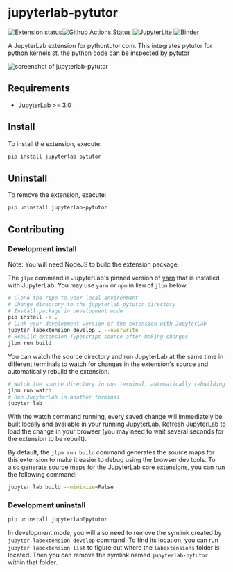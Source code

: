 # jupyterlab-pytutor

[![Extension status](https://img.shields.io/badge/status-draft-critical 'Not yet working')](https://jupyterlab-contrib.github.io/index.html)[![Github Actions Status](https://github.com/jupyterlab-contrib/jupyterlab-pytutor/workflows/Build/badge.svg)](https://github.com/jupyterlab-contrib/jupyterlab-pytutor/actions/workflows/build.yml)
[![JupyterLite](https://jupyterlite.rtfd.io/en/latest/_static/badge-launch.svg)](https://jupyterlab-pytutor.readthedocs.io/en/latest/lite/lab)
[![Binder](https://mybinder.org/badge_logo.svg)](https://mybinder.org/v2/gh/jupyterlab-contrib/jupyterlab-pytutor/HEAD)

A JupyterLab extension for pythontutor.com.
This integrates pytutor for python kernels st. the python code can be inspected by pytutor

![screenshot of jupyterlab-pytutor](https://user-images.githubusercontent.com/591645/212368538-9023c2e9-1e95-4395-81eb-641b1801c782.png)

## Requirements

- JupyterLab >= 3.0

## Install

To install the extension, execute:

```bash
pip install jupyterlab-pytutor
```

## Uninstall

To remove the extension, execute:

```bash
pip uninstall jupyterlab-pytutor
```

## Contributing

### Development install

Note: You will need NodeJS to build the extension package.

The `jlpm` command is JupyterLab's pinned version of
[yarn](https://yarnpkg.com/) that is installed with JupyterLab. You may use
`yarn` or `npm` in lieu of `jlpm` below.

```bash
# Clone the repo to your local environment
# Change directory to the jupyterlab-pytutor directory
# Install package in development mode
pip install -e .
# Link your development version of the extension with JupyterLab
jupyter labextension develop . --overwrite
# Rebuild extension Typescript source after making changes
jlpm run build
```

You can watch the source directory and run JupyterLab at the same time in different terminals to watch for changes in the extension's source and automatically rebuild the extension.

```bash
# Watch the source directory in one terminal, automatically rebuilding when needed
jlpm run watch
# Run JupyterLab in another terminal
jupyter lab
```

With the watch command running, every saved change will immediately be built locally and available in your running JupyterLab. Refresh JupyterLab to load the change in your browser (you may need to wait several seconds for the extension to be rebuilt).

By default, the `jlpm run build` command generates the source maps for this extension to make it easier to debug using the browser dev tools. To also generate source maps for the JupyterLab core extensions, you can run the following command:

```bash
jupyter lab build --minimize=False
```

### Development uninstall

```bash
pip uninstall jupyterlab0pytutor
```

In development mode, you will also need to remove the symlink created by `jupyter labextension develop`
command. To find its location, you can run `jupyter labextension list` to figure out where the `labextensions`
folder is located. Then you can remove the symlink named `jupyterlab-pytutor` within that folder.

